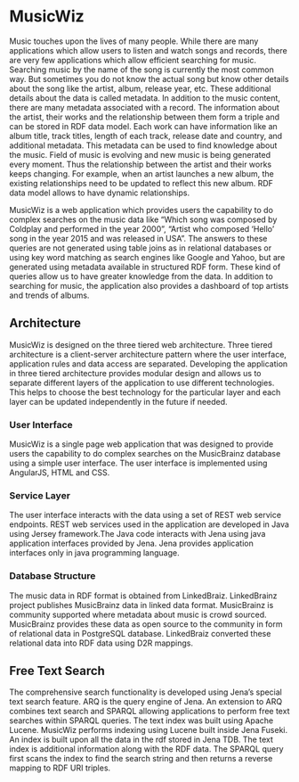# MusicWiz
Music touches upon the lives of many people. While there are many applications which allow users to
listen and watch songs and records, there are very few applications which allow efficient searching for
music. Searching music by the name of the song is currently the most common way. But sometimes you
do not know the actual song but know other details about the song like the artist, album, release year, etc.
These additional details about the data is called metadata. In addition to the music content, there are many
metadata associated with a record. The information about the artist, their works and the relationship between
them form a triple and can be stored in RDF data model. Each work can have information like an album
title, track titles, length of each track, release date and country, and additional metadata. This metadata can
be used to find knowledge about the music. Field of music is evolving and new music is being generated
every moment. Thus the relationship between the artist and their works keeps changing. For example, when
an artist launches a new album, the existing relationships need to be updated to reflect this new album. RDF
data model allows to have dynamic relationships.

MusicWiz is a web application which provides users the capability to do complex searches on the music
data like “Which song was composed by Coldplay and performed in the year 2000”, “Artist who composed
‘Hello’ song in the year 2015 and was released in USA”. The answers to these queries are not generated
using table joins as in relational databases or using key word matching as search engines like Google and
Yahoo, but are generated using metadata available in structured RDF form. These kind of queries allow us to have greater knowledge from the data. In addition to searching for music, the application also provides
a dashboard of top artists and trends of albums.

## Architecture
MusicWiz is designed on the three tiered web architecture. Three tiered architecture is a client-server architecture
pattern where the user interface, application rules and data access are separated. Developing the
application in three tiered architecture provides modular design and allows us to separate different layers
of the application to use different technologies. This helps to choose the best technology for the particular
layer and each layer can be updated independently in the future if needed.

### User Interface
MusicWiz is a single page web application that was designed to provide users the capability to do complex
searches on the MusicBrainz database using a simple user interface. The user interface is implemented using AngularJS,
HTML and CSS.

### Service Layer
The user interface interacts with the data using a set of REST web service endpoints. REST web services used in the application are developed in Java using Jersey framework.The Java code interacts with Jena using java application interfaces provided by Jena. Jena provides application interfaces only in java programming language.

### Database Structure
The music data in RDF format is obtained from LinkedBraiz. LinkedBrainz project publishes MusicBrainz
data in linked data format. MusicBrainz is community supported where metadata about music is
crowd sourced. MusicBrainz provides these data as open source to the community in form of relational data
in PostgreSQL database. LinkedBraiz converted these relational data into RDF data using D2R mappings.

## Free Text Search
The comprehensive search functionality is developed using Jena’s special text search feature. ARQ is
the query engine of Jena. An extension to ARQ combines text search and SPARQL allowing applications
to perform free text searches within SPARQL queries. The text index was built using Apache Lucene. MusicWiz performs indexing using Lucene built inside Jena Fuseki. An index is built upon all the data in the rdf stored in Jena TDB. The text index is additional information along with the RDF data. The SPARQL query first scans the index to find the search string and then returns a reverse mapping to RDF URI triples.
